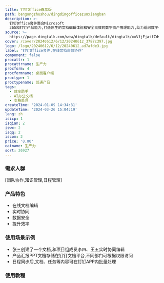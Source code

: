 ```yaml
---
title: 钉钉Office尊享版
path: bangongzhushou/dingdingofficezunxiangban
description: >-
  钉钉Office套件整合Microsoft
  365和钉钉产品能力,打造原生的文档编辑体验和安全高效的数字资产管理能力,助力组织数字化协同与管理提效。支持云端文档编辑,实现多人实时协同,保证数据安全,提高工作效率。
source: >-
  https://page.dingtalk.com/wow/dingtalk/default/dingtalk/xxVfjFjatfZdsY6iywOzR?spm=a213l2.13146415.0.0.7f1571e1lu5agv
cover: /cover/20240612/6/12/20240612_3787c397.jpg
logo: /logo/20240612/6/12/20240612_ad7afde3.jpg
label: '钉钉Office套件,在线文档高效协作'
component: false
procattr: 1
procattrname: 生产力
procform: 4
procformname: 桌面客户端
proctype: 1
proctypename: 普通产品
tags:
  - 效率助手
  - AI办公文档
  - 表格处理
createTime: '2024-01-09 14:34:31'
updateTime: '2024-03-26 15:04:19'
lang: zh
isicp: 1
isqian: 2
iswx: 2
isqq: 2
iscom: 2
price: '0.00'
catname: 生产力
sort: 26927
---
```




### 需求人群
[团队协作,知识管理,日程管理]

### 产品特色
- 在线文档编辑
- 实时协同
- 数据安全
- 提升效率

### 使用场景示例
- 张三创建了一个文档,和项目组成员李四、王五实时协同编辑
- 产品汇报PPT文档存储在钉钉文档平台,不同部门可根据权限访问
- 日程同步后,文档、任务等内容可在钉钉APP内批量处理

### 使用教程


  
